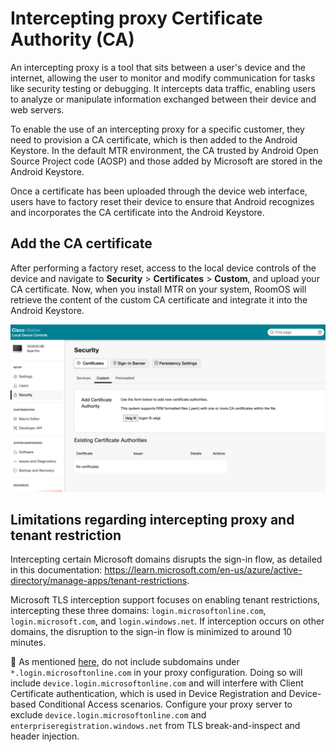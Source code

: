 # Intercepting proxy Certificate Authority (CA)

An intercepting proxy is a tool that sits between a user's device and the internet, allowing the user to monitor and modify communication for tasks like security testing or debugging. It intercepts data traffic, enabling users to analyze or manipulate information exchanged between their device and web servers.

To enable the use of an intercepting proxy for a specific customer, they need to provision a CA certificate, which is then added to the Android Keystore. In the default MTR environment, the CA trusted by Android Open Source Project code (AOSP) and those added by Microsoft are stored in the Android Keystore.

Once a certificate has been uploaded through the device web interface, users have to factory reset their device to ensure that Android recognizes and incorporates the CA certificate into the Android Keystore.

## Add the CA certificate

After performing a factory reset, access to the local device controls of the device and navigate to **Security** > **Certificates** > **Custom**, and upload your CA certificate. Now, when you install MTR on your system, RoomOS will retrieve the content of the custom CA certificate and integrate it into the Android Keystore. 

<img src="/doc/images/MTR/UploadCertificates.png" style="width: 700px" />

## Limitations regarding intercepting proxy and tenant restriction 

Intercepting certain Microsoft domains disrupts the sign-in flow, as detailed in this documentation: https://learn.microsoft.com/en-us/azure/active-directory/manage-apps/tenant-restrictions.

Microsoft TLS interception support focuses on enabling tenant restrictions, intercepting these three domains: `login.microsoftonline.com`, `login.microsoft.com`, and `login.windows.net`. If interception occurs on other domains, the disruption to the sign-in flow is minimized to around 10 minutes.

📝 As mentioned [here](https://learn.microsoft.com/en-us/entra/identity/enterprise-apps/tenant-restrictions), do not include subdomains under `*.login.microsoftonline.com` in your proxy configuration. Doing so will include `device.login.microsoftonline.com` and will interfere with Client Certificate authentication, which is used in Device Registration and Device-based Conditional Access scenarios. Configure your proxy server to exclude `device.login.microsoftonline.com` and `enterpriseregistration.windows.net` from TLS break-and-inspect and header injection.

